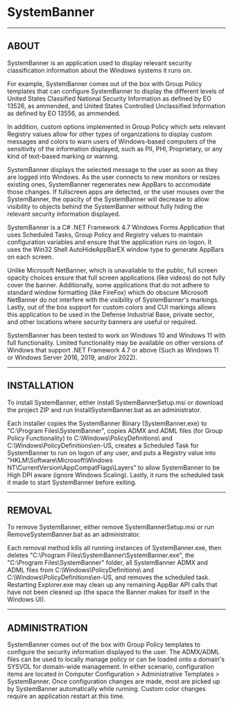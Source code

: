 # SystemBanner

-----
ABOUT
-----

SystemBanner is an application used to display relevant security classification information about the Windows systems it runs on.

For example, SystemBanner comes out of the box with Group Policy templates that can configure SystemBanner to display the different levels of United States Classified National Security Information as defined by EO 13526, as ammended, and United States Controlled Unclassified Information as defined by EO 13556, as ammended.

In addition, custom options implemented in Group Policy which sets relevant Registry values allow for other types of organizations to display custom messages and colors to warn users of Windows-based computers of the sensitivity of the information displayed, such as PII, PHI, Proprietary, or any kind of text-based marking or warning.

SystemBanner displays the selected message to the user as soon as they are logged into Windows. As the user connects to new monitors or resizes existing ones, SystemBanner regenerates new AppBars to accomodate those changes. If fullscreen apps are detected, or the user mouses over the SystemBanner, the opacity of the SystemBanner will decrease to allow visibility to objects behind the SystemBanner without fully hiding the relevant security information displayed. 

SystemBanner is a C# .NET Framework 4.7 Windows Forms Application that uses Scheduled Tasks, Group Policy and Registry values to maintain configuration variables and ensure that the application runs on logon. It uses the Win32 Shell AutoHideAppBarEX window type to generate AppBars on each screen. 

Unlike Microsoft NetBanner, which is unavailable to the public, full screen opacity choices ensure that full screen applications (like videos) do not fully cover the banner. Additionally, some applications that do not adhere to standard window formatting (like FireFox) which do obscure Microsoft NetBanner do not interfere with the visibility of SystemBanner's markings. Lastly, out of the box support for custom colors and CUI markings allows this application to be used in the Defense Industrial Base, private sector, and other locations where security banners are useful or required. 

SystemBanner has been tested to work on Windows 10 and Windows 11 with full functionality. Limited functionality may be available on other versions of Windows that support .NET Framework 4.7 or above (Such as Windows 11 or Windows Server 2016, 2019, and/or 2022).

------------
INSTALLATION
------------

To install SystemBanner, either install SystemBannerSetup.msi or download the project ZIP and run InstallSystemBanner.bat as an administrator. 

Each installer copies the SystemBanner Binary (SystemBanner.exe) to "C:\Program Files\SystemBanner", copies ADMX and ADML files (for Group Policy Functionality) to C:\Windows\PolicyDefinitions\ and C:\Windows\PolicyDefinitions\en-US\, creates a Scheduled Task for SystemBanner to run on logon of any user, and puts a Registry value into "HKLM\Software\Microsoft\Windows NT\CurrentVersion\AppCompatFlags\Layers" to allow SystemBanner to be High DPI aware (ignore Windows Scaling). Lastly, it runs the scheduled task it made to start SystemBanner before exiting. 

-------
REMOVAL
-------

To remove SystemBanner, either remove SystemBannerSetup.msi or run RemoveSystemBanner.bat as an administrator.

Each removal method kills all running instances of SystemBanner.exe, then deletes "C:\Program Files\SystemBanner\SystemBanner.exe", the "C:\Program Files\SystemBanner" folder, all SystemBanner ADMX and ADML files from C:\Windows\PolicyDefinitions\ and C:\Windows\PolicyDefinitions\en-US\, and removes the scheduled task. Restarting Explorer.exe may clean up any remaining AppBar API calls that have not been cleaned up (the space the Banner makes for itself in the Windows UI).

--------------
ADMINISTRATION
--------------

SystemBanner comes out of the box with Group Policy templates to configure the security information displayed to the user. The ADMX/ADML files can be used to locally manage policy or can be loaded onto a domain's SYSVOL for domain-wide management. In either scenario, configuration items are located in Computer Configuration > Administrative Templates > SystemBanner. Once configuration changes are made, most are picked up by SystemBanner automatically while running. Custom color changes require an application restart at this time. 
